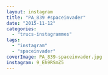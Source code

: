 ```yaml
---
layout: instagram
title: "PA_839 #spaceinvader"
date: "2015-11-12"
categories: 
  - "trucs-instagrammes"
tags: 
  - "instagram"
  - "spaceinvader"
coverImage: PA_839-spaceinvader.jpg
instagram: 9_Eh9RSmZ5
---
```

